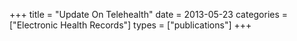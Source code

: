 +++
title = "Update On Telehealth"
date = 2013-05-23
categories = ["Electronic Health Records"]
types = ["publications"]
+++
